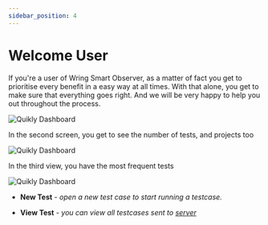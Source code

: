```yaml
---
sidebar_position: 4
---
```


# Welcome User

If you're a user of Wring Smart Observer, as a matter of fact you get to prioritise every benefit in a easy way at all times. With that alone, you get to make sure that everything goes right. And we will be very happy to help you out throughout the process.

![Quikly Dashboard](/img/Dashboarrrd.png)

In the second screen, you get to see the number of tests, and projects too

![Quikly Dashboard](/img/Second.png)

In the third view, you have the most frequent tests

![Quikly Dashboard](/img/Third.png)

- **New Test** - *open a new test case to start running a testcase.*

- **View Test** - *you can view all testcases sent to [server](https://dev.wring.dev/)*